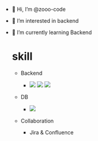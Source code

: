 - 👋 Hi, I’m @zooo-code
- 👀 I’m interested in backend
- 🌱 I’m currently learning Backend




  # skill
    - Backend
      - <img src="https://img.shields.io/badge/Spring-6DB33F?style=flat-square&logo=Spring&logoColor=white"/> <img src="https://img.shields.io/badge/Java-1E8CBE?style=flat-square&logo=Java&logoColor=white"/> <img src="https://img.shields.io/badge/Jpa-6DB33F?style=flat-square&logo=Jpa&logoColor=white"/>
    - DB
      - <img src="https://img.shields.io/badge/mysql-1E8CBE?style=flat-square&logo=mysql&logoColor=white"/>

  - Collaboration
    - Jira & Confluence
  


<!---
zooo-code/zooo-code is a ✨ special ✨ repository because its `README.md` (this file) appears on your GitHub profile.
You can click the Preview link to take a look at your changes.
--->
